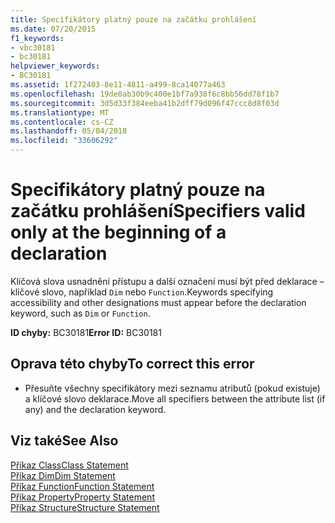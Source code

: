 ```yaml
---
title: Specifikátory platný pouze na začátku prohlášení
ms.date: 07/20/2015
f1_keywords:
- vbc30181
- bc30181
helpviewer_keywords:
- BC30181
ms.assetid: 1f272403-8e11-4811-a499-8ca14077a463
ms.openlocfilehash: 19de0ab30b9c400e1bf7a938f6c8bb56dd78f1b7
ms.sourcegitcommit: 3d5d33f384eeba41b2dff79d096f47ccc8d8f03d
ms.translationtype: MT
ms.contentlocale: cs-CZ
ms.lasthandoff: 05/04/2018
ms.locfileid: "33606292"
---
```

# <a name="specifiers-valid-only-at-the-beginning-of-a-declaration"></a><span data-ttu-id="06ffe-102">Specifikátory platný pouze na začátku prohlášení</span><span class="sxs-lookup"><span data-stu-id="06ffe-102">Specifiers valid only at the beginning of a declaration</span></span>
<span data-ttu-id="06ffe-103">Klíčová slova usnadnění přístupu a další označení musí být před deklarace – klíčové slovo, například `Dim` nebo `Function`.</span><span class="sxs-lookup"><span data-stu-id="06ffe-103">Keywords specifying accessibility and other designations must appear before the declaration keyword, such as `Dim` or `Function`.</span></span>  
  
 <span data-ttu-id="06ffe-104">**ID chyby:** BC30181</span><span class="sxs-lookup"><span data-stu-id="06ffe-104">**Error ID:** BC30181</span></span>  
  
## <a name="to-correct-this-error"></a><span data-ttu-id="06ffe-105">Oprava této chyby</span><span class="sxs-lookup"><span data-stu-id="06ffe-105">To correct this error</span></span>  
  
-   <span data-ttu-id="06ffe-106">Přesuňte všechny specifikátory mezi seznamu atributů (pokud existuje) a klíčové slovo deklarace.</span><span class="sxs-lookup"><span data-stu-id="06ffe-106">Move all specifiers between the attribute list (if any) and the declaration keyword.</span></span>  
  
## <a name="see-also"></a><span data-ttu-id="06ffe-107">Viz také</span><span class="sxs-lookup"><span data-stu-id="06ffe-107">See Also</span></span>  
 [<span data-ttu-id="06ffe-108">Příkaz Class</span><span class="sxs-lookup"><span data-stu-id="06ffe-108">Class Statement</span></span>](../../visual-basic/language-reference/statements/class-statement.md)  
 [<span data-ttu-id="06ffe-109">Příkaz Dim</span><span class="sxs-lookup"><span data-stu-id="06ffe-109">Dim Statement</span></span>](../../visual-basic/language-reference/statements/dim-statement.md)  
 [<span data-ttu-id="06ffe-110">Příkaz Function</span><span class="sxs-lookup"><span data-stu-id="06ffe-110">Function Statement</span></span>](../../visual-basic/language-reference/statements/function-statement.md)  
 [<span data-ttu-id="06ffe-111">Příkaz Property</span><span class="sxs-lookup"><span data-stu-id="06ffe-111">Property Statement</span></span>](../../visual-basic/language-reference/statements/property-statement.md)  
 [<span data-ttu-id="06ffe-112">Příkaz Structure</span><span class="sxs-lookup"><span data-stu-id="06ffe-112">Structure Statement</span></span>](../../visual-basic/language-reference/statements/structure-statement.md)
